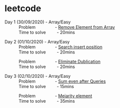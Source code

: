# leetcode

Day 1 (30/09/2020) - Array/Easy <br/>
&emsp;&emsp;&emsp;   Problem &emsp;&emsp;&emsp;&emsp; - [Remove Element from Array](https://github.com/pavi-ninjaac/leetcode/blob/master/Array/Easy/RemoveElement.py) <br/>
&emsp;&emsp;&emsp;   Time to solve &emsp;&emsp; - 20mins <br/>

Day 2 (01/10/2020) - Array/Easy <br/>
&emsp;&emsp;&emsp;   Problem &emsp;&emsp;&emsp;&emsp; - [Search insert position](https://github.com/pavi-ninjaac/leetcode/blob/master/Array/Easy/Search_insert_position.py) <br/>
&emsp;&emsp;&emsp;   Time to solve &emsp;&emsp; - 20mins <br/>


&emsp;&emsp;&emsp;   Problem &emsp;&emsp;&emsp;&emsp; - [Eliminate Dublication](https://github.com/pavi-ninjaac/leetcode/blob/master/Array/Easy/EliminateDublicate.py) <br/>
&emsp;&emsp;&emsp;   Time to solve &emsp;&emsp; - 20mins <br/>

Day 3 (02/10/2020) - Array/Easy <br/>
&emsp;&emsp;&emsp;   Problem &emsp;&emsp;&emsp;&emsp; - [Sum even after Queries](https://github.com/pavi-ninjaac/leetcode/blob/master/Array/Easy/Sum_even_after_queries.py) <br/>
&emsp;&emsp;&emsp;   Time to solve &emsp;&emsp; - 15mins <br/>


&emsp;&emsp;&emsp;   Problem &emsp;&emsp;&emsp;&emsp; - [Mejarity element](https://github.com/pavi-ninjaac/leetcode/blob/master/Array/Easy/mejarity_element.py) <br/>
&emsp;&emsp;&emsp;   Time to solve &emsp;&emsp; - 35mins <br/>
